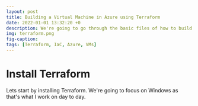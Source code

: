 ```yaml
---
layout: post
title: Building a Virtual Machine in Azure using Terraform
date: 2022-01-01 13:32:20 +0
description: We're going to go through the basic files of how to build a Virtual Machine and Virtual Network using Terraform.
img: terraform.png 
fig-caption: 
tags: [Terraform, IaC, Azure, VMs]
---
```


# Install Terraform

Lets start by installing Terraform. We're going to focus on Windows as that's what I work on day to day.

